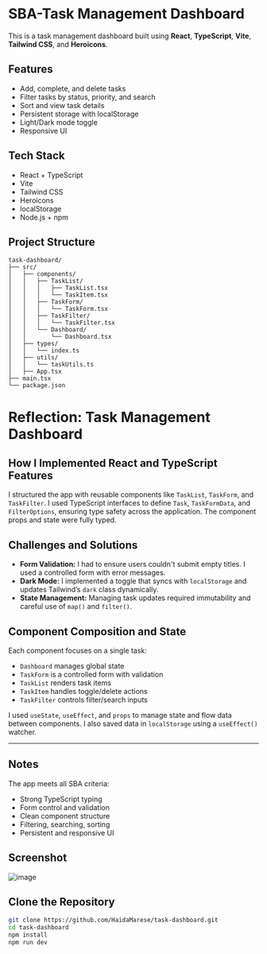 #  SBA-Task Management Dashboard

This is a task management dashboard built using **React**, **TypeScript**, **Vite**, **Tailwind CSS**, and **Heroicons**.

##  Features

- Add, complete, and delete tasks
- Filter tasks by status, priority, and search
- Sort and view task details
- Persistent storage with localStorage
- Light/Dark mode toggle
- Responsive UI

##  Tech Stack

- React + TypeScript
- Vite
- Tailwind CSS
- Heroicons
- localStorage
- Node.js + npm

##  Project Structure

```text
task-dashboard/
├── src/
│   ├── components/
│   │   ├── TaskList/
│   │   │   ├── TaskList.tsx
│   │   │   └── TaskItem.tsx
│   │   ├── TaskForm/
│   │   │   └── TaskForm.tsx
│   │   ├── TaskFilter/
│   │   │   └── TaskFilter.tsx
│   │   └── Dashboard/
│   │       └── Dashboard.tsx
│   ├── types/
│   │   └── index.ts
│   ├── utils/
│   │   └── taskUtils.ts
│   ├── App.tsx
├── main.tsx
└── package.json
```

#  Reflection: Task Management Dashboard

## How I Implemented React and TypeScript Features

I structured the app with reusable components like `TaskList`, `TaskForm`, and `TaskFilter`. I used TypeScript interfaces to define `Task`, `TaskFormData`, and `FilterOptions`, ensuring type safety across the application. The component props and state were fully typed.

## Challenges and Solutions

- **Form Validation:** I had to ensure users couldn't submit empty titles. I used a controlled form with error messages.
- **Dark Mode:** I implemented a toggle that syncs with `localStorage` and updates Tailwind’s `dark` class dynamically.
- **State Management:** Managing task updates required immutability and careful use of `map()` and `filter()`.

## Component Composition and State

Each component focuses on a single task:
- `Dashboard` manages global state
- `TaskForm` is a controlled form with validation
- `TaskList` renders task items
- `TaskItem` handles toggle/delete actions
- `TaskFilter` controls filter/search inputs

I used `useState`, `useEffect`, and `props` to manage state and flow data between components. I also saved data in `localStorage` using a `useEffect()` watcher.

---

## Notes

The app meets all SBA criteria:
- Strong TypeScript typing
- Form control and validation
- Clean component structure
- Filtering, searching, sorting
- Persistent and responsive UI

##  Screenshot

![image](https://github.com/user-attachments/assets/3db83447-6d80-410e-8126-410461fa72a3)



##  Clone the Repository 

```bash
git clone https://github.com/HaidaMarese/task-dashboard.git
cd task-dashboard
npm install
npm run dev
